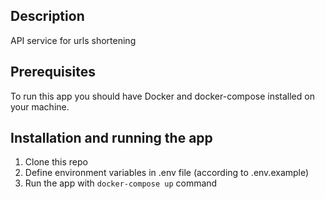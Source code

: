 ## Description

API service for urls shortening

## Prerequisites

To run this app you should have Docker and docker-compose installed on your machine.

## Installation and running the app

1. Clone this repo
2. Define environment variables in .env file (according to .env.example)
3. Run the app with `docker-compose up` command
